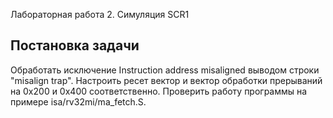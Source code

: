  Лабораторная работа 2. Симуляция SCR1

## Постановка задачи
Обработать исключение Instruction address misaligned выводом строки "misalign trap". Настроить ресет вектор и вектор обработки прерываний на 0x200 и 0x400 соответственно. Проверить работу программы на примере isa/rv32mi/ma_fetch.S.
